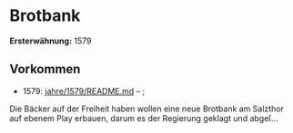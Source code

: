 # Brotbank

**Ersterwähnung:** 1579

## Vorkommen
- 1579: [jahre/1579/README.md](../jahre/1579/README.md) – ;

Die Bäcker auf der Freiheit haben wollen eine neue
Brotbank am Salzthor auf ebenem Play erbauen, darum
es der Regierung geklagt und abgeſ...
